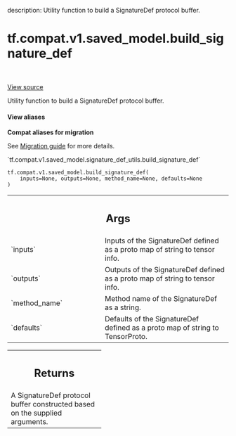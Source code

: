 description: Utility function to build a SignatureDef protocol buffer.

<div itemscope itemtype="http://developers.google.com/ReferenceObject">
<meta itemprop="name" content="tf.compat.v1.saved_model.build_signature_def" />
<meta itemprop="path" content="Stable" />
</div>

# tf.compat.v1.saved_model.build_signature_def

<!-- Insert buttons and diff -->

<table class="tfo-notebook-buttons tfo-api nocontent" align="left">

</table>

<a target="_blank" class="external" href="/code/stable/tensorflow/python/saved_model/signature_def_utils_impl.py">View source</a>



Utility function to build a SignatureDef protocol buffer.


<section class="expandable">
  <h4 class="showalways">View aliases</h4>
  <p>
<b>Compat aliases for migration</b>
<p>See
<a href="https://www.tensorflow.org/guide/migrate">Migration guide</a> for
more details.</p>
<p>`tf.compat.v1.saved_model.signature_def_utils.build_signature_def`</p>
</p>
</section>

<pre class="devsite-click-to-copy prettyprint lang-py tfo-signature-link">
<code>tf.compat.v1.saved_model.build_signature_def(
    inputs=None, outputs=None, method_name=None, defaults=None
)
</code></pre>



<!-- Placeholder for "Used in" -->


<!-- Tabular view -->
 <table class="responsive fixed orange">
<colgroup><col width="214px"><col></colgroup>
<tr><th colspan="2"><h2 class="add-link">Args</h2></th></tr>

<tr>
<td>
`inputs`<a id="inputs"></a>
</td>
<td>
Inputs of the SignatureDef defined as a proto map of string to
tensor info.
</td>
</tr><tr>
<td>
`outputs`<a id="outputs"></a>
</td>
<td>
Outputs of the SignatureDef defined as a proto map of string to
tensor info.
</td>
</tr><tr>
<td>
`method_name`<a id="method_name"></a>
</td>
<td>
Method name of the SignatureDef as a string.
</td>
</tr><tr>
<td>
`defaults`<a id="defaults"></a>
</td>
<td>
Defaults of the SignatureDef defined as a proto map of string to
TensorProto.
</td>
</tr>
</table>



<!-- Tabular view -->
 <table class="responsive fixed orange">
<colgroup><col width="214px"><col></colgroup>
<tr><th colspan="2"><h2 class="add-link">Returns</h2></th></tr>
<tr class="alt">
<td colspan="2">
A SignatureDef protocol buffer constructed based on the supplied arguments.
</td>
</tr>

</table>

